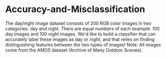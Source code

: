 # Accuracy-and-Misclassification
The day/night image dataset consists of 200 RGB color images in two categories: day and night. There are equal numbers of each example: 100 day images and 100 night images.  We'd like to build a classifier that can accurately label these images as day or night, and that relies on finding distinguishing features between the two types of images!  Note: All images come from the AMOS dataset (Archive of Many Outdoor Scenes).
